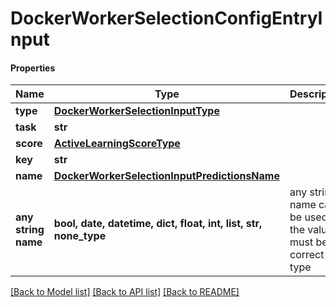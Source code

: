 # DockerWorkerSelectionConfigEntryInput

#### Properties
Name | Type | Description | Notes
------------ | ------------- | ------------- | -------------
**type** | [**DockerWorkerSelectionInputType**](DockerWorkerSelectionInputType.md) |  | 
**task** | **str** |  | [optional] 
**score** | [**ActiveLearningScoreType**](ActiveLearningScoreType.md) |  | [optional] 
**key** | **str** |  | [optional] 
**name** | [**DockerWorkerSelectionInputPredictionsName**](DockerWorkerSelectionInputPredictionsName.md) |  | [optional] 
**any string name** | **bool, date, datetime, dict, float, int, list, str, none_type** | any string name can be used but the value must be the correct type | [optional]

[[Back to Model list]](../README.md#documentation-for-models) [[Back to API list]](../README.md#documentation-for-api-endpoints) [[Back to README]](../README.md)

